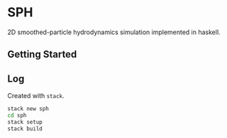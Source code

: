 # SPH
2D smoothed-particle hydrodynamics simulation implemented in haskell.

## Getting Started


## Log
Created with `stack`.  
```bash
stack new sph
cd sph
stack setup
stack build
```
